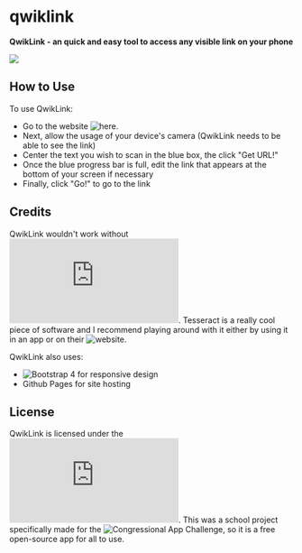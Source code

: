 # qwiklink
**QwikLink - an quick and easy tool to access any visible link on your phone**

![](https://byrdsr1.github.io/qwiklink/readme-images/camera--v3.png)

## How to Use

To use QwikLink:
- Go to the website ![here](https://byrdsr1.github.io/qwiklink). 
- Next, allow the usage of your device's camera (QwikLink needs to be able to see the link)
- Center the text you wish to scan in the blue box, the click "Get URL!"
- Once the blue progress bar is full, edit the link that appears at the bottom of your screen if necessary
- Finally, click "Go!" to go to the link

## Credits

QwikLink wouldn't work without ![Tesseract.js](https://github.com/naptha/tesseract.js). Tesseract is a really cool piece of software and I recommend playing around with it either by using it in an app or on their ![website](https://tesseract.projectnaptha.com/).

QwikLink also uses:
- ![Bootstrap 4](https://getbootstrap.com/docs/4.0/getting-started/introduction/) for responsive design
- Github Pages for site hosting

## License

QwikLink is licensed under the ![GNU Affero General Public License v3.0](https://github.com/BYRDSR1/qwiklink/blob/main/LICENSE.txt). This was a school project specifically made for the ![Congressional App Challenge](https://www.congressionalappchallenge.us/), so it is a free open-source app for all to use.
